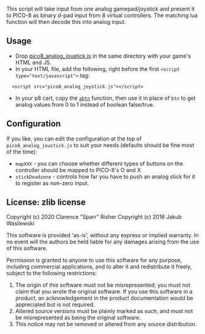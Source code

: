This script will take input from one analog gamepad/joystick and present it to PICO-8 as binary d-pad input from 8 virtual controllers.
The matching lua function will then decode this into analog input.

## Usage

* Drop [pico8_analog_joustick.js](https://raw.githubusercontent.com/sparr/pico8_analog_joystick/master/pico8_analog_joystick.js) in the same directory with your game's HTML and JS.
* In your HTML file, add the following, right before the first `<script type="text/javascript">` tag:

```
  <script src="pico8_analog_joystick.js"></script>
```

* In your p8 cart, copy the [`abtn`](https://github.com/sparr/pico8_analog_joystick/blob/master/pico8_analog_joystick.p8#L7-L17) function, then use it in place of `btn` to get analog values from 0 to 1 instead of boolean false/true.

## Configuration

If you like, you can edit the configuration at the top of `pico8_analog_joustick.js` to suit your needs (defaults should be fine most of the time):

* `mapXXX` - you can choose whether different types of buttons on the controller should be mapped to PICO-8's O and X
* `stickDeadzone` - controls how far you have to push an analog stick for it to register as non-zero input.

## License: zlib license

Copyright (c) 2020 Clarence "Sparr" Risher
Copyright (c) 2016 Jakub Wasilewski

This software is provided 'as-is', without any express or implied
warranty. In no event will the authors be held liable for any damages
arising from the use of this software.

Permission is granted to anyone to use this software for any purpose,
including commercial applications, and to alter it and redistribute it
freely, subject to the following restrictions:

1. The origin of this software must not be misrepresented; you must not
   claim that you wrote the original software. If you use this software
   in a product, an acknowledgement in the product documentation would be
   appreciated but is not required.
2. Altered source versions must be plainly marked as such, and must not be
   misrepresented as being the original software.
3. This notice may not be removed or altered from any source distribution.
